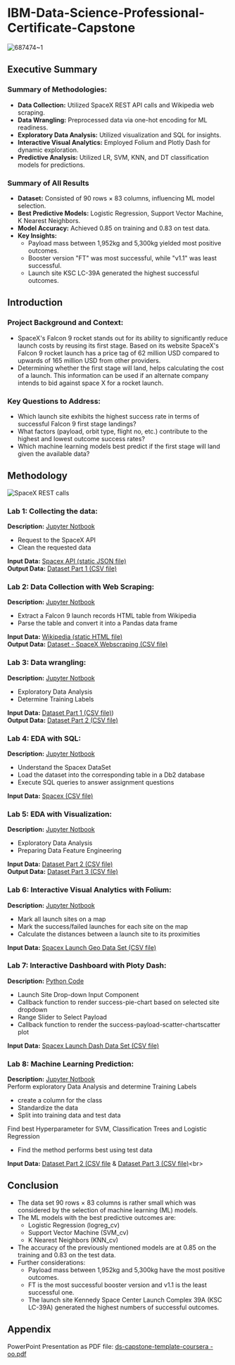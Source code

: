 # IBM-Data-Science-Professional-Certificate-Capstone
![687474~1](https://github.com/oro766/IBM-Data-Science-Professional-Certificate-Capstone/assets/131335559/87812876-ae8f-4a42-8351-63cacf266f1e)


## Executive Summary

### Summary of Methodologies:
- **Data Collection:** Utilized SpaceX REST API calls and Wikipedia web scraping.
- **Data Wrangling:** Preprocessed data via one-hot encoding for ML readiness.
- **Exploratory Data Analysis:** Utilized visualization and SQL for insights.
- **Interactive Visual Analytics:** Employed Folium and Plotly Dash for dynamic exploration.
- **Predictive Analysis:** Utilized LR, SVM, KNN, and DT classification models for predictions.

### Summary of All Results
- **Dataset:** Consisted of 90 rows × 83 columns, influencing ML model selection.
- **Best Predictive Models:** Logistic Regression, Support Vector Machine, K Nearest Neighbors.
- **Model Accuracy:** Achieved 0.85 on training and 0.83 on test data.
- **Key Insights:**
    - Payload mass between 1,952kg and 5,300kg yielded most positive outcomes.
    - Booster version "FT" was most successful, while "v1.1" was least successful.
    - Launch site KSC LC-39A generated the highest successful outcomes.


## Introduction

### Project Background and Context:
- SpaceX's Falcon 9 rocket stands out for its ability to significantly reduce launch costs by reusing its first stage. Based on its website SpaceX's Falcon 9 rocket launch  has a price tag of 62 million USD compared to upwards of 165 million USD from other providers.
- Determining whether the first stage will land, helps calculating the cost of a launch. This information can be used if an alternate company intends to bid against space X for a rocket launch.

### Key Questions to Address:
- Which launch site exhibits the highest success rate in terms of successful Falcon 9 first stage landings? 
- What factors (payload, orbit type, flight no, etc.) contribute to the highest and lowest outcome success rates? 
- Which machine learning models best predict if the first stage will land given the available data?


## Methodology
![SpaceX REST calls](https://github.com/oro766/IBM-Data-Science-Professional-Certificate-Capstone/assets/131335559/d03ea6f3-64f0-4b8d-9db3-ee0adb5f9078)

### Lab 1: Collecting the data:
**Description:** [Jupyter Notbook](https://github.com/oro766/IBM-Data-Science-Professional-Certificate-Capstone/blob/6565629ebf0c663fd25a4322425d0e816a27a794/jupyter-labs-spacex-data-collection-api_oo.ipynb)<br> 
- Request to the SpaceX API
- Clean the requested data

**Input Data:** [Spacex API (static JSON file)](https://cf-courses-data.s3.us.cloud-object-storage.appdomain.cloud/IBM-DS0321EN-SkillsNetwork/datasets/API_call_spacex_api.json) <br>
**Output Data:** [Dataset Part 1 (CSV file)](https://github.com/oro766/IBM-Data-Science-Professional-Certificate-Capstone/blob/1b244b5e61b5fcdb754a2065f7db0235dccf2814/dataset_part_1.csv<br>)

### Lab 2: Data Collection with Web Scraping:
**Description:** [Jupyter Notbook](https://github.com/oro766/IBM-Data-Science-Professional-Certificate-Capstone/blob/6565629ebf0c663fd25a4322425d0e816a27a794/jupyter-labs-webscraping_oo.ipynb)<br> 
- Extract a Falcon 9 launch records HTML table from Wikipedia
- Parse the table and convert it into a Pandas data frame

**Input Data:** [Wikipedia (static HTML file)](https://en.wikipedia.org/w/index.php?title=List_of_Falcon_9_and_Falcon_Heavy_launches&oldid=1027686922") <br>
**Output Data:** [Dataset - SpaceX Webscraping (CSV file)](https://github.com/oro766/IBM-Data-Science-Professional-Certificate-Capstone/blob/6565629ebf0c663fd25a4322425d0e816a27a794/spacex_web_scraped.csv)

### Lab 3: Data wrangling: 
**Description:** [Jupyter Notbook](https://github.com/oro766/IBM-Data-Science-Professional-Certificate-Capstone/blob/6565629ebf0c663fd25a4322425d0e816a27a794/labs-jupyter-spacex-Data%20wrangling_oo.ipynb)<br> 
- Exploratory Data Analysis
- Determine Training Labels

**Input Data:** [Dataset Part 1 (CSV file)](https://cf-courses-data.s3.us.cloud-object-storage.appdomain.cloud/IBM-DS0321EN-SkillsNetwork/datasets/dataset_part_1.csv")) <br>
**Output Data:** [Dataset Part 2 (CSV file)](https://github.com/oro766/IBM-Data-Science-Professional-Certificate-Capstone/blob/6565629ebf0c663fd25a4322425d0e816a27a794/dataset_part_2.csv)

### Lab 4: EDA with SQL: 
**Description:** [Jupyter Notbook](https://github.com/oro766/IBM-Data-Science-Professional-Certificate-Capstone/blob/6565629ebf0c663fd25a4322425d0e816a27a794/jupyter-labs-eda-sql-coursera_sqllite_oo.ipynb)<br> 
- Understand the Spacex DataSet
- Load the dataset into the corresponding table in a Db2 database
- Execute SQL queries to answer assignment questions

**Input Data:** [Spacex (CSV file)](https://cf-courses-data.s3.us.cloud-object-storage.appdomain.cloud/IBM-DS0321EN-SkillsNetwork/labs/module_2/data/Spacex.csv") <br>

### Lab 5: EDA with Visualization:
**Description:** [Jupyter Notbook](https://github.com/oro766/IBM-Data-Science-Professional-Certificate-Capstone/blob/6565629ebf0c663fd25a4322425d0e816a27a794/jupyter-labs-eda-dataviz.ipynb.jupyterlite_oo.ipynb)<br> 
- Exploratory Data Analysis
- Preparing Data Feature Engineering

**Input Data:** [Dataset Part 2 (CSV file)](https://cf-courses-data.s3.us.cloud-object-storage.appdomain.cloud/IBM-DS0321EN-SkillsNetwork/datasets/dataset_part_2.csv") <br>
**Output Data:** [Dataset Part 3 (CSV file)](https://github.com/oro766/IBM-Data-Science-Professional-Certificate-Capstone/blob/6565629ebf0c663fd25a4322425d0e816a27a794/dataset_part_3.csv)

### Lab 6: Interactive Visual Analytics with Folium:
**Description:** [Jupyter Notbook](https://github.com/oro766/IBM-Data-Science-Professional-Certificate-Capstone/blob/8f61965396d0c8e0c5c3830123da43eec7a0467a/lab_jupyter_launch_site_location.jupyterlite_oo.ipynb)<br> 
- Mark all launch sites on a map
- Mark the success/failed launches for each site on the map
- Calculate the distances between a launch site to its proximities

**Input Data:** [Spacex Launch Geo Data Set (CSV file)](https://cf-courses-data.s3.us.cloud-object-storage.appdomain.cloud/IBM-DS0321EN-SkillsNetwork/datasets/spacex_launch_geo.csv') <br>

### Lab 7: Interactive Dashboard with Ploty Dash: 
**Description:** [Python Code](https://github.com/oro766/IBM-Data-Science-Professional-Certificate-Capstone/blob/8f61965396d0c8e0c5c3830123da43eec7a0467a/spacex_dash_app.py)<br> 
- Launch Site Drop-down Input Component
- Callback function to render success-pie-chart based on selected site dropdown
- Range Slider to Select Payload
- Callback function to render the success-payload-scatter-chartscatter plot

**Input Data:** [Spacex Launch Dash Data Set (CSV file)](https://cf-courses-data.s3.us.cloud-object-storage.appdomain.cloud/IBM-DS0321EN-SkillsNetwork/datasets/spacex_launch_dash.csv) <br>

### Lab 8: Machine Learning Prediction:
**Description:** [Jupyter Notbook](https://github.com/oro766/IBM-Data-Science-Professional-Certificate-Capstone/blob/8f61965396d0c8e0c5c3830123da43eec7a0467a/SpaceX_Machine_Learning_Prediction_Part_5.jupyterlite_oo.ipynb)<br> 
Perform exploratory Data Analysis and determine Training Labels<br>
- create a column for the class
- Standardize the data
- Split into training data and test data

Find best Hyperparameter for SVM, Classification Trees and Logistic Regression<br>
- Find the method performs best using test data


**Input Data:** [Dataset Part 2 (CSV file](https://cf-courses-data.s3.us.cloud-object-storage.appdomain.cloud/IBM-DS0321EN-SkillsNetwork/datasets/dataset_part_2.csv") & [Dataset Part 3 (CSV file)](https://cf-courses-data.s3.us.cloud-object-storage.appdomain.cloud/IBM-DS0321EN-SkillsNetwork/datasets/dataset_part_3.csv')<br>


## Conclusion
- The data set 90 rows × 83 columns is rather small which was considered by the selection of machine learning (ML) models.
- The ML models with the best predictive outcomes are:
    - Logistic Regression (logreg_cv)
    - Support Vector Machine (SVM_cv)
    - K Nearest Neighbors (KNN_cv)
- The accuracy of the previously mentioned models are at 0.85 on the training and 0.83 on the test data.
- Further considerations:
    - Payload mass between 1,952kg and 5,300kg have the most positive outcomes.
    - FT is the most successful booster version and v1.1 is the least successful one. 
    - The launch site Kennedy Space Center Launch Complex 39A (KSC LC-39A) generated the highest numbers of successful          outcomes.

## Appendix
PowerPoint Presentation as PDF file: [ds-capstone-template-coursera - oo.pdf](https://github.com/oro766/IBM-Data-Science-Professional-Certificate-Capstone/files/15090156/ds-capstone-template-coursera.-.oo.pdf)

